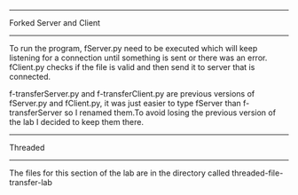 ______________________________
Forked Server and Client
______________________________

To run the program, fServer.py need to be executed which will keep listening
for a connection until something is sent or there was an error. fClient.py
checks if the file is valid and then send it to server that is connected.

f-transferServer.py and f-transferClient.py are previous versions of
fServer.py and fClient.py, it was just easier to type fServer than
f-transferServer so I renamed them.To avoid losing the previous version of the
lab I decided to keep them there.
______________________________
Threaded
______________________________

The files for this section of the lab are in the directory called threaded-file-transfer-lab
